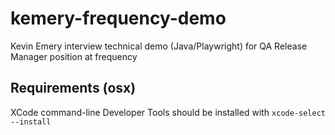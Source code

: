 # kemery-frequency-demo
Kevin Emery interview technical demo (Java/Playwright) for QA Release Manager position at frequency

## Requirements (osx)
XCode command-line Developer Tools should be installed with `xcode-select --install`
